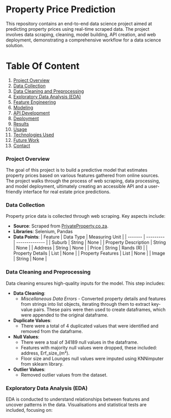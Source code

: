 # Property Price Prediction

This repository contains an end-to-end data science project aimed at predicting property prices using real-time scraped data. The project involves data scraping, cleaning, model building, API creation, and web deployment, demonstrating a comprehensive workflow for a data science solution.

# Table Of Content

1. [Project Overview](#project-overview)
2. [Data Collection](#data-collection)
3. [Data Cleaning and Preprocessing]()
4. [Exploratory Data Analysis (EDA)]()
5. [Feature Engineering]()
6. [Modeling]()
7. [API Development]()
8. [Deployment]()
9. [Results]()
10. [Usage]()
11. [Technologies Used]()
12. [Future Work]()
13. [Contact]()

### Project Overview

The goal of this project is to build a predictive model that estimates property prices based on various features gathered from online sources. The project walks through the process of web scraping, data processing, and model deployment, ultimately creating an accessible API and a user-friendly interface for real estate price predictions.

### Data Collection

Property price data is collected through web scraping. Key aspects include:
* **Source**: Scraped from [PrivateProperty.co.za](https://www.privateproperty.co.za/).
* **Libraries**: Selenium, Pandas
* **Data Points**:
  | Feature | Data Type | Measuring Unit |
  | ------- | --------- | -------------- |
  | Suburb | String | None |
  | Property Description | String | None |
  | Address | String | None |
  | Price | String | Rands (R) |
  | Property Details | List | None |
  | Property Features | List | None |
  | Image | String | None |

### Data Cleaning and Preprocessing

Data cleaning ensures high-quality inputs for the model. This step includes:
* **Data Cleaning**:
  * *Miscellaneous Data Errors* - Converted property details and features from strings into list objects, iterating through them to extract key-value pairs. These pairs were then used to create dataframes, which were appended to the original dataframe.
* **Duplicate Values**:
  * There were a total of 4 duplicated values that were identified and removed from the dataframe.
* **Null Values**:
  *   There were a toal of 34189 null values in the dataframe.
  *   Features with majority null values were dropped, these included: address, Erf_size_(m²).
  *   Floor size and Lounges null values were imputed using KNNimputer from sklearn library.
* **Outlier Values**:
  *  Removed outlier values from the dataset.

### Exploratory Data Analysis (EDA)

EDA is conducted to understand relationships between features and uncover patterns in the data. Visualisations and statistical tests are included, focusing on:
